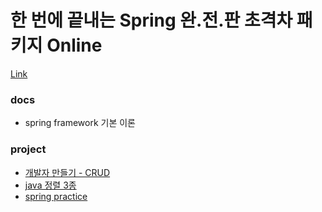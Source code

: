 # 한 번에 끝내는 Spring 완.전.판 초격차 패키지 Online

[Link](https://fastcampus.co.kr/dev_online_spring)

### docs

- spring framework 기본 이론

### project

- [개발자 만들기 - CRUD](https://github.com/Hyune-c/study-develop/tree/master/spring-complete-package/dmaker)
- [java 정렬 3종](https://github.com/Hyune-c/study-develop/tree/master/spring-complete-package/java-oop)
- [spring practice](https://github.com/Hyune-c/study-develop/tree/master/spring-complete-package/spring-practice)

